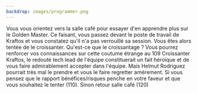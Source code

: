 ```yaml
---
backdrop: images/programmer.png
---
```


Vous vous orientez vers la salle café pour essayer d'en apprendre plus sur le Golden Master. Ce faisant, vous passez devant le poste de travail de Kraftos et vous constatez qu'il n'a pas verrouillé sa session. Vous êtes alors tentée de le croissanter.
Qu'est-ce que le croissantage ? Vous pourrez renforcer vos connaissances sur cette coutume étrange au 109
Croissanter Kraftos, le redouté tech lead de l'équipe constituerait un fait héroïque et de vous faire admirablement accepter dans l'équipe. Mais Helmut Rodriguez pourrait très mal le prendre et vous le faire regretter amérement. Si vous pensez que le rapport bénéfices/risques penche en votre faveur et que vous souhaitez le tenter (110).
Sinon retour salle café (120)

<Page url="poursuite-golden-master/110" instructions="" action="Tenter le croissantage" condition="none" />
<Page url="poursuite-golden-master/109" instructions="" action="Croissantage ?" condition="none" />
<Page url="poursuite-golden-master/120" instructions="" action="Aller vers la cafétéria" condition="none" />

